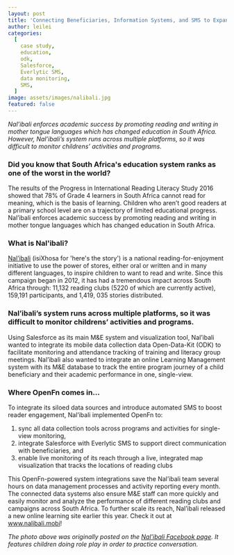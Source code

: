 ```yaml
---
layout: post
title: 'Connecting Beneficiaries, Information Systems, and SMS to Expand the Reach of Literacy Groups Across South Africa'
author: leilei
categories:
  [
    case study,
    education,
    odk,
    Salesforce,
    Everlytic SMS,
    data monitoring,
    SMS,
  ]
image: assets/images/nalibali.jpg
featured: false
---
```


_Nal’ibali enforces academic success by promoting reading and writing in mother tongue languages which has changed education in South Africa. However, Nal’ibali’s system runs across multiple platforms, so it was difficult to monitor childrens’ activities and programs._

### Did you know that South Africa's education system ranks as one of the worst in the world?

The  results of the Progress in International Reading Literacy Study 2016 showed that 78% of Grade 4 learners in South Africa cannot read for meaning, which is the basis of learning. Children who aren’t good readers at a primary school level are on a trajectory of limited educational progress. Nal’ibali enforces academic success by promoting reading and writing in mother tongue languages which has changed education in South Africa. 

### What is Nal'ibali?

[Nal’ibali](https://www.nalibali.org/) (isiXhosa for 'here's the story') is a national reading-for-enjoyment initiative to use the power of stores, either oral or written and in many different languages, to inspire children to want to read and write. Since this campaign began in 2012, it has had a tremendous impact across South Africa through: 11,132 reading clubs (5220 of which are currently active), 159,191 participants, and 1,419, 035 stories distributed. 

###  Nal’ibali’s system runs across multiple platforms, so it was difficult to monitor childrens’ activities and programs.

Using Salesforce as its main M&E system and visualization tool, Nal’ibali wanted to integrate its mobile data collection data Open-Data-Kit (ODK) to facilitate monitoring and attendance tracking of training and literacy group meetings. Nal’ibali also wanted to integrate an online Learning Management system with its M&E database to track the entire program journey of a child beneficiary and their academic performance in one, single-view.

### Where OpenFn comes in...

To integrate its siloed data sources and introduce automated SMS to boost reader engagement, Nal’ibali implemented OpenFn to: 

1. sync all data collection tools across programs and activities for single-view monitoring, 
2. integrate Salesforce with Everlytic SMS to support direct communication with beneficiaries, and
3. enable live monitoring of its reach through a live, integrated map visualization that tracks the locations of reading clubs 

This OpenFn-powered system integrations save the Nal’ibali team several hours on data management processes and activity reporting every month. The connected data systems also ensure M&E staff can more quickly and easily monitor and analyze the performance of different reading clubs and campaigns across South Africa. To further scale its reach, Nal’ibali released a new online learning site earlier this year. Check it out at www.nalibali.mobi!


_The photo above was originally posted on the [Nal'ibali Facebook page](https://www.facebook.com/nalibaliSA/photos/a.327956507281170/3081938088549651). It features children doing role play in order to practice conversation._
